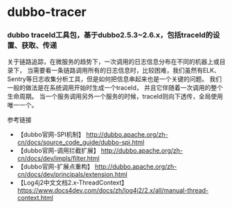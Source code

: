 # dubbo-tracer
### dubbo traceId工具包，基于dubbo2.5.3~2.6.x，包括traceId的设置、获取、传递
关于链路追踪，在微服务的趋势下，一次调用的日志信息分布在不同的机器上或目录下，
当需要看一条链路调用所有的日志信息时，比较困难，我们虽然有ELK、Sentry等日志收集分析工具，但是如何把信息串起来也是一个关键的问题。
我们一般的做法是在系统调用开始时生成一个traceId， 并且它伴随着一次调用的整个生命周期。 
当一个服务调用另外一个服务的时候，traceId则向下透传，全局使用唯一一个。

参考链接
- 【dubbo官网-SPI机制】 http://dubbo.apache.org/zh-cn/docs/source_code_guide/dubbo-spi.html
- 【dubbo官网-调用拦截扩展】 http://dubbo.apache.org/zh-cn/docs/dev/impls/filter.html
- 【dubbo官网-扩展点重构】 http://dubbo.apache.org/zh-cn/docs/dev/principals/extension.html
- 【Log4j2中文文档2.x-ThreadContext】 https://www.docs4dev.com/docs/zh/log4j2/2.x/all/manual-thread-context.html